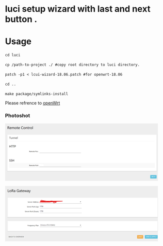 # luci setup wizard with last and next button .

# Usage

``` shell
cd luci

cp /path-to-project ./ #copy root directory to luci directory.

patch -p1 < lcui-wizard-18.06.patch #for openwrt-18.06

cd ..

make package/symlinks-install

```
Please refrence to [openWrt](https://github.com/openwrt/openwrt)

### Photoshot

![image](https://github.com/liudonghua/luci-setup-wizard/blob/master/images/next.png)

![image](https://github.com/liudonghua/luci-setup-wizard/blob/master/images/last.png)
